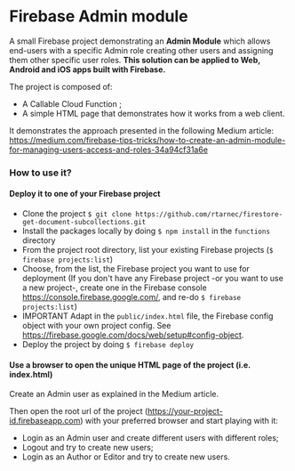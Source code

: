# Firebase Admin module

A small Firebase project demonstrating an **Admin Module** which allows end-users with a specific Admin role creating other users and assigning them other specific user roles. **This solution can be applied to Web, Android and iOS apps built with Firebase.**

The project is composed of:

- A Callable Cloud Function ;
- A simple HTML page that demonstrates how it works from a web client.

It demonstrates the approach presented in the following Medium article: https://medium.com/firebase-tips-tricks/how-to-create-an-admin-module-for-managing-users-access-and-roles-34a94cf31a6e

### How to use it?

#### Deploy it to one of your Firebase project

- Clone the project `$ git clone https://github.com/rtarnec/firestore-get-document-subcollections.git`
- Install the packages locally by doing `$ npm install` in the `functions` directory
- From the project root directory, list your existing Firebase projects (`$ firebase projects:list`)
- Choose, from the list, the Firebase project you want to use for deployment (If you don't have any Firebase project -or you want to use a new project-, create one in the Firebase console https://console.firebase.google.com/, and re-do `$ firebase projects:list`)
- IMPORTANT Adapt in the `public/index.html` file, the Firebase config object with your own project config. See https://firebase.google.com/docs/web/setup#config-object.
- Deploy the project by doing `$ firebase deploy`

#### Use a browser to open the unique HTML page of the project (i.e. index.html)

Create an Admin user as explained in the Medium article.

Then open the root url of the project (https://your-project-id.firebaseapp.com) with your preferred browser and start playing with it:

- Login as an Admin user and create different users with different roles;
- Logout and try to create new users;
- Login as an Author or Editor and try to create new users.
